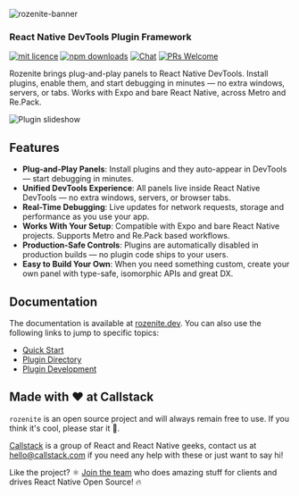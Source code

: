 ![rozenite-banner](https://www.rozenite.dev/rozenite-banner.jpg)

### React Native DevTools Plugin Framework

[![mit licence][license-badge]][license] [![npm downloads][npm-downloads-badge]][npm-downloads] [![Chat][chat-badge]][chat] [![PRs Welcome][prs-welcome-badge]][prs-welcome]

Rozenite brings plug-and-play panels to React Native DevTools. Install plugins, enable them, and start debugging in minutes — no extra windows, servers, or tabs. Works with Expo and bare React Native, across Metro and Re.Pack.

![Plugin slideshow](https://rozenite.dev/plugin-slideshow.webp)

## Features

- **Plug-and-Play Panels**: Install plugins and they auto-appear in DevTools — start debugging in minutes.
- **Unified DevTools Experience**: All panels live inside React Native DevTools — no extra windows, servers, or browser tabs.
- **Real-Time Debugging**: Live updates for network requests, storage and performance as you use your app.
- **Works With Your Setup**: Compatible with Expo and bare React Native projects. Supports Metro and Re.Pack based workflows.
- **Production-Safe Controls**: Plugins are automatically disabled in production builds — no plugin code ships to your users.
- **Easy to Build Your Own**: When you need something custom, create your own panel with type-safe, isomorphic APIs and great DX.

## Documentation

The documentation is available at [rozenite.dev](https://rozenite.dev). You can also use the following links to jump to specific topics:

- [Quick Start](https://rozenite.dev/docs/getting-started)
- [Plugin Directory](https://rozenite.dev/plugin-directory)
- [Plugin Development](https://rozenite.dev/docs/plugin-development/overview)

## Made with ❤️ at Callstack

`rozenite` is an open source project and will always remain free to use. If you think it's cool, please star it 🌟.

[Callstack][callstack-readme-with-love] is a group of React and React Native geeks, contact us at [hello@callstack.com](mailto:hello@callstack.com) if you need any help with these or just want to say hi!

Like the project? ⚛️ [Join the team](https://callstack.com/careers/?utm_campaign=Senior_RN&utm_source=github&utm_medium=readme) who does amazing stuff for clients and drives React Native Open Source! 🔥

[callstack-readme-with-love]: https://callstack.com/?utm_source=github.com&utm_medium=referral&utm_campaign=rozenite&utm_term=readme-with-love
[license-badge]: https://img.shields.io/npm/l/rozenite?style=for-the-badge
[license]: https://github.com/callstackincubator/rozenite/blob/main/LICENSE
[npm-downloads-badge]: https://img.shields.io/npm/dm/rozenite?style=for-the-badge
[npm-downloads]: https://www.npmjs.com/package/rozenite
[prs-welcome-badge]: https://img.shields.io/badge/PRs-welcome-brightgreen.svg?style=for-the-badge
[prs-welcome]: ./CONTRIBUTING.md
[chat-badge]: https://img.shields.io/discord/426714625279524876.svg?style=for-the-badge
[chat]: https://discord.gg/xgGt7KAjxv
